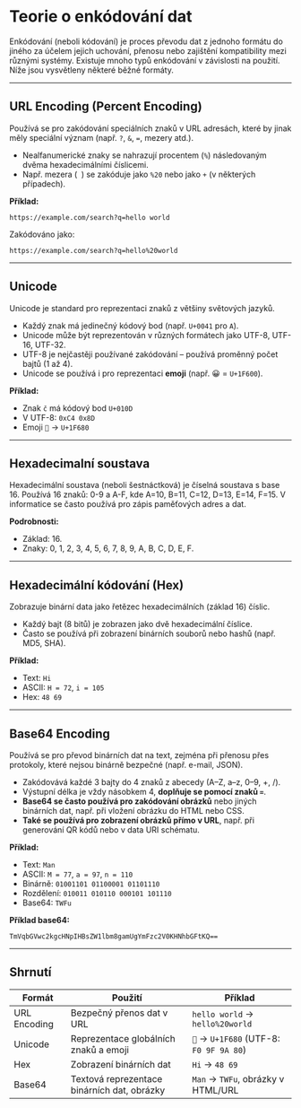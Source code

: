 
# Teorie o enkódování dat

Enkódování (neboli kódování) je proces převodu dat z jednoho formátu do jiného za účelem jejich uchování, přenosu nebo zajištění kompatibility mezi různými systémy. Existuje mnoho typů enkódování v závislosti na použití. Níže jsou vysvětleny některé běžné formáty.

---

## URL Encoding (Percent Encoding)

Používá se pro zakódování speciálních znaků v URL adresách, které by jinak měly speciální význam (např. `?`, `&`, `=`, mezery atd.).

- Nealfanumerické znaky se nahrazují procentem (`%`) následovaným dvěma hexadecimálními číslicemi.
- Např. mezera (` `) se zakóduje jako `%20` nebo jako `+` (v některých případech).

**Příklad:**

```
https://example.com/search?q=hello world
```

Zakódováno jako:

```
https://example.com/search?q=hello%20world
```

---

## Unicode

Unicode je standard pro reprezentaci znaků z většiny světových jazyků.

- Každý znak má jedinečný kódový bod (např. `U+0041` pro `A`).
- Unicode může být reprezentován v různých formátech jako UTF-8, UTF-16, UTF-32.
- UTF-8 je nejčastěji používané zakódování – používá proměnný počet bajtů (1 až 4).
- Unicode se používá i pro reprezentaci **emoji** (např. 😀 = `U+1F600`).

**Příklad:**

- Znak `č` má kódový bod `U+010D`
- V UTF-8: `0xC4 0x8D`
- Emoji `🚀` → `U+1F680`

---

## Hexadecimalní soustava

Hexadecimální soustava (neboli šestnáctková) je číselná soustava s base 16. Používá 16 znaků: 0-9 a A-F, kde A=10, B=11, C=12, D=13, E=14, F=15. V informatice se často používá pro zápis paměťových adres a dat. 

**Podrobnosti:**

- Základ: 16. 
- Znaky: 0, 1, 2, 3, 4, 5, 6, 7, 8, 9, A, B, C, D, E, F. 

---
## Hexadecimální kódování (Hex)

Zobrazuje binární data jako řetězec hexadecimálních (základ 16) číslic.

- Každý bajt (8 bitů) je zobrazen jako dvě hexadecimální číslice.
- Často se používá při zobrazení binárních souborů nebo hashů (např. MD5, SHA).

**Příklad:**

- Text: `Hi`
- ASCII: `H = 72`, `i = 105`
- Hex: `48 69`

---

## Base64 Encoding

Používá se pro převod binárních dat na text, zejména při přenosu přes protokoly, které nejsou binárně bezpečné (např. e-mail, JSON).

- Zakódovává každé 3 bajty do 4 znaků z abecedy (A–Z, a–z, 0–9, +, /).
- Výstupní délka je vždy násobkem 4, **doplňuje se pomocí znaků `=`**.
- **Base64 se často používá pro zakódování obrázků** nebo jiných binárních dat, např. při vložení obrázku do HTML nebo CSS.
- **Také se používá pro zobrazení obrázků přímo v URL**, např. při generování QR kódů nebo v data URI schématu.

**Příklad:**

- Text: `Man`
- ASCII: `M = 77`, `a = 97`, `n = 110`
- Binárně: `01001101 01100001 01101110`
- Rozdělení: `010011 010110 000101 101110`
- Base64: `TWFu`

**Příklad base64:**

```
TmVqbGVwc2kgcHNpIHBsZW1lbm8gamUgYmFzc2V0KHNhbGFtKQ==
```
---

## Shrnutí

| Formát       | Použití                                       | Příklad                                  |
|--------------|------------------------------------------------|------------------------------------------|
| URL Encoding | Bezpečný přenos dat v URL                      | `hello world` → `hello%20world`          |
| Unicode      | Reprezentace globálních znaků a emoji          | `🚀` → `U+1F680` (UTF-8: `F0 9F 9A 80`)   |
| Hex          | Zobrazení binárních dat                        | `Hi` → `48 69`                           |
| Base64       | Textová reprezentace binárních dat, obrázky    | `Man` → `TWFu`, obrázky v HTML/URL       |

